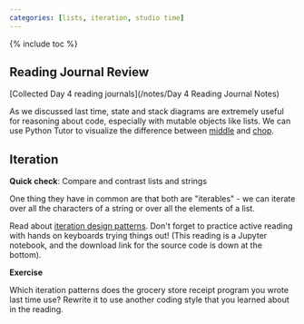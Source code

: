 ```yaml
---
categories: [lists, iteration, studio time]
---
```


{% include toc %}

## Reading Journal Review

[Collected Day 4 reading journals](/notes/Day 4 Reading Journal Notes)

As we discussed last time, state and stack diagrams are extremely useful for reasoning about code, especially with mutable objects like lists. We can use Python Tutor to visualize the difference between 
[middle](http://www.pythontutor.com/visualize.html#code=%23%20Think%20Python%20chapter%2010%20exercise%203%0A%0Adef%20middle%28s%29%3A%0A%20%20%20%20%22%22%22Return%20a%20new%20list%20that%20contains%20all%20but%20the%20first%20and%20last%20elements%20of%20s%22%22%22%0A%20%20%20%20return%20s%5B1%3A-1%5D%0A%0Atest_list%20%3D%20%5B1,2,3,4%5D%0Aresult%20%3D%20middle%28test_list%29%0A%0Aprint%28%22Middle%20returned%3A%20%22,%20result%29%0Aprint%28%22test_list%20is%20now%3A%22,%20test_list%29&cumulative=false&curInstr=0&heapPrimitives=false&mode=display&origin=opt-frontend.js&py=3&rawInputLstJSON=%5B%5D&textReferences=false)
and
[chop](http://www.pythontutor.com/visualize.html#code=%23%20Think%20Python%20chapter%2010%20exercise%204%0A%0Adef%20chop%28s%29%3A%0A%20%20%20%20%22%22%22Modify%20s%20by%20removing%20the%20first%20and%20last%20elements%20and%20return%20None.%22%22%22%0A%20%20%20%20del%20s%5B0%5D%0A%20%20%20%20del%20s%5B-1%5D%0A%20%20%20%20return%20None%0A%0Atest_list%20%3D%20%5B1,2,3,4%5D%0Aresult%20%3D%20chop%28test_list%29%0A%0Aprint%28%22Chop%20returned%3A%20%22,%20result%29%0Aprint%28%22test_list%20is%20now%3A%22,%20test_list%29&cumulative=false&curInstr=0&heapPrimitives=false&mode=display&origin=opt-frontend.js&py=3&rawInputLstJSON=%5B%5D&textReferences=false).



## Iteration

**Quick check**: Compare and contrast lists and strings

One thing they have in common are that both are "iterables" - we can iterate over all the characters of a string or over all the elements of a list.

Read about [iteration design patterns](/notes/iteration-patterns). Don't forget to practice active reading with hands on keyboards trying things out! (This reading is a Jupyter notebook, and the download link for the source code is down at the bottom).

**Exercise**

Which iteration patterns does the grocery store receipt program you wrote last time use? Rewrite it to use another coding style that you learned about in the reading.


